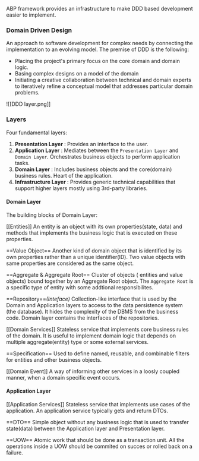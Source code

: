 ABP framework provides an infrastructure to make DDD based development easier to implement.

### Domain Driven Design
An approach to software development for complex needs by connecting the implementation to an evolving model. The premise of DDD is the following:

-	Placing the project's primary focus on the core domain and domain logic.
-	Basing complex designs on a model of the domain
-	Initiating a creative collaboration between technical and domain experts to iteratively refine a conceptual model that addresses particular domain problems.

![[DDD layer.png]]

### Layers

Four fundamental layers:

1. **Presentation Layer** : Provides an interface to the user.
2. **Application Layer** :  Mediates between the `Presentation Layer` and `Domain Layer`. Orchestrates business objects to perform application tasks.
3. **Domain Layer** : Includes business objects and the core(domain) business rules. Heart of the application.
4. **Infrastructure Layer** : Provides generic technical capabilities that support higher layers mostly using 3rd-party libraries.

#### Domain Layer
The building blocks of Domain Layer:

[[Entities]]
An entity is an object with its own properties(state, data) and methods that implements the business logic that is executed on these properties. 

==Value Object==
Another kind of domain object that is identified by its own properties rather than a unique identifier(ID). Two value objects with same properties are considered as the same object.

==Aggregate & Aggregate Root==
Cluster of objects ( entities and value objects) bound together by an Aggregate Root object. The `Aggregate Root` is a specific type of entity with some addtional responsibilites.

==Repository==*(Inteface)*
Collection-like interface that is used by the Domain and Application layers to access to the data persistence system (the database). It hides the complexity of the DBMS from the business code. Domain layer contains the interfaces of the repositories.

[[Domain Services]]
Stateless service that implements core business rules of the domain. It is useful to implement domain logic that depends on multiple aggregate(entity) type or some external services.

==Specification==
Used to define named, reusable, and combinable filters for entities and other business objects.

[[Domain Event]]
A way of informing other services in a loosly coupled manner, when a domain specific event occurs.



#### Application Layer

[[Application Services]]
Stateless service that implements use cases of the application. An application service typically gets and return DTOs. 

==DTO==
Simple object without any business logic that is used to transfer state(data) between the Application layer and Presentation layer.

==UOW==
Atomic work that should be done as a transaction unit. All the operations inside a UOW should be commited on succes or rolled back on a failure.

